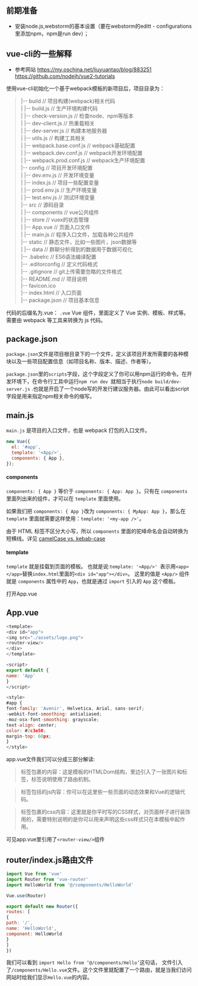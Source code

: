 ## 前期准备
 - 安装node.js,webstorm的基本设置（要在webstorm的editt - configurations里添加npm，npm是run dev）；
 

## vue-cli的一些解释
 - 参考网站
https://my.oschina.net/liuyuantao/blog/883251
https://github.com/nodejh/vue2-tutorials

使用vue-cli初始化一个基于webpack模板的新项目后，项目目录为：
 > |-- build                            // 项目构建(webpack)相关代码    
|   |-- build.js                     // 生产环境构建代码  
|   |-- check-version.js             // 检查node、npm等版本  
|   |-- dev-client.js                // 热重载相关  
|   |-- dev-server.js                // 构建本地服务器  
|   |-- utils.js                     // 构建工具相关  
|   |-- webpack.base.conf.js         // webpack基础配置  
|   |-- webpack.dev.conf.js          // webpack开发环境配置  
|   |-- webpack.prod.conf.js         // webpack生产环境配置  
|-- config                           // 项目开发环境配置  
|   |-- dev.env.js                   // 开发环境变量  
|   |-- index.js                     // 项目一些配置变量  
|   |-- prod.env.js                  // 生产环境变量  
|   |-- test.env.js                  // 测试环境变量  
|-- src                              // 源码目录      
|   |-- components                     // vue公共组件    
|   |-- store                          // vuex的状态管理    
|   |-- App.vue                        // 页面入口文件  
|   |-- main.js                        // 程序入口文件，加载各种公共组件  
|-- static                           // 静态文件，比如一些图片，json数据等  
|   |-- data                           // 群聊分析得到的数据用于数据可视化  
|-- .babelrc                         // ES6语法编译配置  
|-- .editorconfig                    // 定义代码格式  
|-- .gitignore                       // git上传需要忽略的文件格式  
|-- README.md                        // 项目说明  
|-- favicon.ico   
|-- index.html                       // 入口页面  
|-- package.json                     // 项目基本信息  


代码的后缀名为.vue：
`.vue` Vue 组件，里面定义了 Vue 实例、模板、样式等。需要由 webpack 等工具来转换为 js 代码。

## package.json
`package.json`文件是项目根目录下的一个文件，定义该项目开发所需要的各种模块以及一些项目配置信息（如项目名称、版本、描述、作者等）。

`package.json`里的`scripts`字段，这个字段定义了你可以用npm运行的命令。在开发环境下，在命令行工具中运行`npm run dev `就相当于执行` node build/dev-server.js ` .也就是开启了一个node写的开发行建议服务器。由此可以看出script字段是用来指定npm相关命令的缩写。


## main.js
`main.js` 是项目的入口文件，也是 webpack 打包的入口文件。

```js
new Vue({
  el: '#app',
  template: '<App/>',
  components: { App },
});
```


#### components
`components: { App }` 等价于 `components: { App: App }`。只有在 `components` 里面列出来的组件，才可以在 `template` 里面使用。

如果我们把 `components: { App }`改为 `components: { MyApp: App }`，那么在 `template` 里面就需要这样使用：`template: '<my-app />'`。

由于 HTML 标签不区分大小写，所以 `components` 里面的驼峰命名会自动转换为短横线。详见 [camelCase vs. kebab-case](https://cn.vuejs.org/v2/guide/components.html#camelCase-vs-kebab-case)


#### template

`template` 就是挂载到页面的模板。
也就是说:`template: '<App/>' `表示用`<app></app>`替换`index.html`里面的`<div id="app"></div>`。
这里的值是 `<App/>` 组件就是 `components` 属性中的 `App`，也就是通过 `import` 引入的 `App` 这个模板。


打开App.vue


## App.vue

```js
<template>
<div id="app">
<img src="./assets/logo.png">
<router-view/>
</div>
</template>

<script>
export default {
name: 'App'
}
</script>

<style>
#app {
font-family: 'Avenir', Helvetica, Arial, sans-serif;
-webkit-font-smoothing: antialiased;
-moz-osx-font-smoothing: grayscale;
text-align: center;
color: #2c3e50;
margin-top: 60px;
}
</style>
```

app.vue文件我们可以分成三部分解读:
>  <template></template>标签包裹的内容：这是模板的HTMLDom结构，里边引入了一张图片和<router-view></router-view>标签，<router-view>标签说明使用了路由机制。

> <script></script>标签包括的js内容：你可以在这里些一些页面的动态效果和Vue的逻辑代码。

> <style></style>标签包裹的css内容：这里就是你平时写的CSS样式，对页面样子进行装饰用的，需要特别说明的是你可以用<style scoped></style>来声明这些css样式只在本模板中起作用。


可见app.vue里引用了`<router-view/>`组件

## router/index.js路由文件
```js
import Vue from 'vue'
import Router from 'vue-router'
import HelloWorld from '@/components/HelloWorld'

Vue.use(Router)

export default new Router({
routes: [
{
path: '/',
name: 'HelloWorld',
component: HelloWorld
}
]
})
```
我们可以看到 `import Hello from ‘@/components/Hello’`这句话， 文件引入了`/components/Hello.vue`文件。这个文件里就配置了一个路由，就是当我们访问网站时给我们显示`Hello.vue`的内容。

